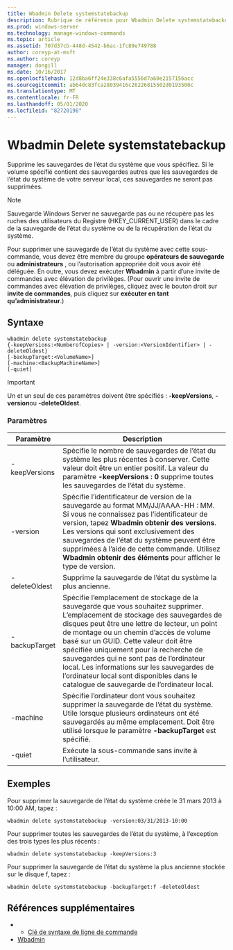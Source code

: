 ```yaml
---
title: Wbadmin Delete systemstatebackup
description: Rubrique de référence pour Wbadmin Delete systemstatebackup, qui supprime les sauvegardes de l’état du système que vous spécifiez.
ms.prod: windows-server
ms.technology: manage-windows-commands
ms.topic: article
ms.assetid: 707d37cb-448d-4542-b6ac-1fc89e749788
author: coreyp-at-msft
ms.author: coreyp
manager: dongill
ms.date: 10/16/2017
ms.openlocfilehash: 12d8ba6ff24e338c6afa5556d7a60e2157156acc
ms.sourcegitcommit: ab64dc83fca28039416c26226815502d0193500c
ms.translationtype: MT
ms.contentlocale: fr-FR
ms.lasthandoff: 05/01/2020
ms.locfileid: "82720198"
---
```

# <a name="wbadmin-delete-systemstatebackup"></a>Wbadmin Delete systemstatebackup



Supprime les sauvegardes de l’état du système que vous spécifiez. Si le volume spécifié contient des sauvegardes autres que les sauvegardes de l’état du système de votre serveur local, ces sauvegardes ne seront pas supprimées.

> [!NOTE]
> Sauvegarde Windows Server ne sauvegarde pas ou ne récupère pas les ruches des utilisateurs du Registre (HKEY_CURRENT_USER) dans le cadre de la sauvegarde de l’état du système ou de la récupération de l’état du système.

Pour supprimer une sauvegarde de l’état du système avec cette sous-commande, vous devez être membre du groupe **opérateurs de sauvegarde** ou **administrateurs** , ou l’autorisation appropriée doit vous avoir été déléguée. En outre, vous devez exécuter **Wbadmin** à partir d’une invite de commandes avec élévation de privilèges. (Pour ouvrir une invite de commandes avec élévation de privilèges, cliquez avec le bouton droit sur **invite de commandes**, puis cliquez sur **exécuter en tant qu’administrateur**.)



## <a name="syntax"></a>Syntaxe

```
wbadmin delete systemstatebackup
{-keepVersions:<NumberofCopies> | -version:<VersionIdentifier> | -deleteOldest}
[-backupTarget:<VolumeName>]
[-machine:<BackupMachineName>]
[-quiet]
```

> [!IMPORTANT]
> Un et un seul de ces paramètres doivent être spécifiés : **-keepVersions**, **-version**ou **-deleteOldest**.

### <a name="parameters"></a>Paramètres

|Paramètre|Description|
|---------|-----------|
|-keepVersions|Spécifie le nombre de sauvegardes de l’état du système les plus récentes à conserver. Cette valeur doit être un entier positif. La valeur du paramètre **-keepVersions : 0** supprime toutes les sauvegardes de l’état du système.|
|-version|Spécifie l’identificateur de version de la sauvegarde au format MM/JJ/AAAA-HH : MM. Si vous ne connaissez pas l’identificateur de version, tapez **Wbadmin obtenir des versions**.</br>Les versions qui sont exclusivement des sauvegardes de l’état du système peuvent être supprimées à l’aide de cette commande. Utilisez **Wbadmin obtenir des éléments** pour afficher le type de version.|
|-deleteOldest|Supprime la sauvegarde de l’état du système la plus ancienne.|
|-backupTarget|Spécifie l’emplacement de stockage de la sauvegarde que vous souhaitez supprimer. L’emplacement de stockage des sauvegardes de disques peut être une lettre de lecteur, un point de montage ou un chemin d’accès de volume basé sur un GUID. Cette valeur doit être spécifiée uniquement pour la recherche de sauvegardes qui ne sont pas de l’ordinateur local. Les informations sur les sauvegardes de l’ordinateur local sont disponibles dans le catalogue de sauvegarde de l’ordinateur local.|
|-machine|Spécifie l’ordinateur dont vous souhaitez supprimer la sauvegarde de l’état du système. Utile lorsque plusieurs ordinateurs ont été sauvegardés au même emplacement. Doit être utilisé lorsque le paramètre **-backupTarget** est spécifié.|
|-quiet|Exécute la sous-commande sans invite à l’utilisateur.|

## <a name="examples"></a>Exemples

Pour supprimer la sauvegarde de l’état du système créée le 31 mars 2013 à 10:00 AM, tapez :
```
wbadmin delete systemstatebackup -version:03/31/2013-10:00
```
Pour supprimer toutes les sauvegardes de l’état du système, à l’exception des trois types les plus récents :
```
wbadmin delete systemstatebackup -keepVersions:3
```
Pour supprimer la sauvegarde de l’état du système la plus ancienne stockée sur le disque f, tapez :
```
wbadmin delete systemstatebackup -backupTarget:f -deleteOldest
```

## <a name="additional-references"></a>Références supplémentaires

-   - [Clé de syntaxe de ligne de commande](command-line-syntax-key.md)
-   [Wbadmin](wbadmin.md)